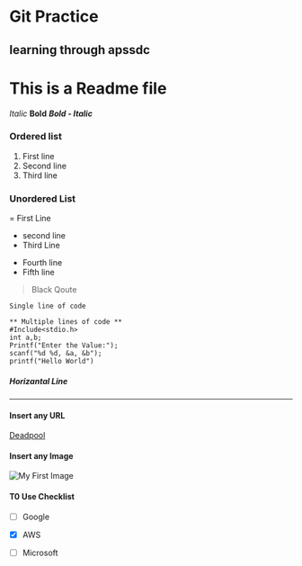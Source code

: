 # Git Practice 

## learning through apssdc


# This is a Readme file

*Italic*
**Bold**
***Bold - Italic***

### Ordered list
1. First line
2. Second line
3. Third line

### Unordered List 
= First Line
+ second line
+ Third Line
- Fourth line
- Fifth line

> Black Qoute

` Single line of code `
```
** Multiple lines of code **
#Include<stdio.h>
int a,b;
Printf("Enter the Value:");
scanf("%d %d, &a, &b");
printf("Hello World")

```
##### Horizantal Line
---

#### Insert any URL
[Deadpool](https://www.google.com)

#### Insert any Image
![My First Image](https://encrypted-tbn0.gstatic.com/images?q=tbn:ANd9GcSdzlPJ9vlSadIBYfYupVE7jNAwtR_aohQ6Hg&s)

#### T0 Use Checklist
- [ ] Google
- [X] AWS
- [ ] Microsoft












